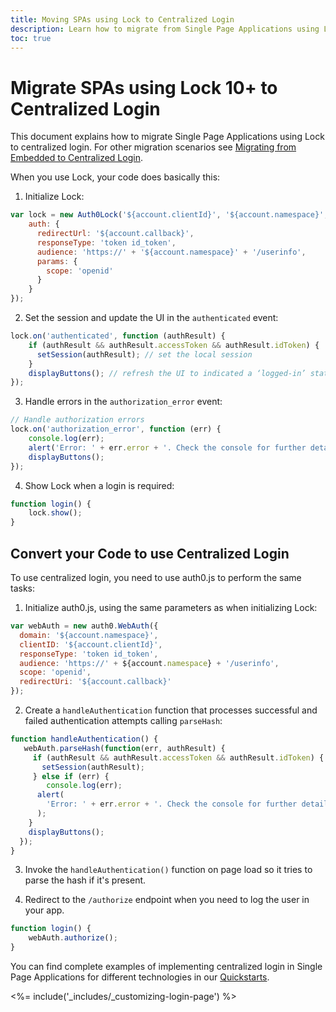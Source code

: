 ```yaml
---
title: Moving SPAs using Lock to Centralized Login 
description: Learn how to migrate from Single Page Applications using Lock to Centralized Login
toc: true
---
```


# Migrate SPAs using Lock 10+ to Centralized Login

This document explains how to migrate Single Page Applications using Lock to centralized login. For other migration scenarios see [Migrating from Embedded to Centralized Login](/guides/login/migration-embedded-centralized).

When you use Lock, your code does basically this:

1. Initialize Lock:

```js
var lock = new Auth0Lock('${account.clientId}', '${account.namespace}', {
    auth: {
      redirectUrl: '${account.callback}',
      responseType: 'token id_token',
      audience: 'https://' + '${account.namespace}' + '/userinfo',
      params: {
        scope: 'openid'
      }
    }
});
```

2. Set the session and update the UI in the `authenticated` event:
 
```js
lock.on('authenticated', function (authResult) {
    if (authResult && authResult.accessToken && authResult.idToken) {
      setSession(authResult); // set the local session
    }
    displayButtons(); // refresh the UI to indicated a ‘logged-in’ state.
});
```

3. Handle errors in the `authorization_error` event:

```js
// Handle authorization errors
lock.on('authorization_error', function (err) {
    console.log(err);
    alert('Error: ' + err.error + '. Check the console for further details.');
    displayButtons();
});
```

4. Show Lock when a login is required:
```js
function login() {
    lock.show();
}
```

## Convert your Code to use Centralized Login

To use centralized login, you need to use auth0.js to perform the same tasks:

1. Initialize auth0.js, using the same parameters as when initializing Lock:

```js
var webAuth = new auth0.WebAuth({
  domain: '${account.namespace}',
  clientID: '${account.clientId}',
  responseType: 'token id_token',
  audience: 'https://' + ${account.namespace} + '/userinfo',
  scope: 'openid',
  redirectUri: '${account.callback}'
});
```

2. Create a `handleAuthentication` function that processes successful and failed authentication attempts calling `parseHash`:

```js
function handleAuthentication() {
   webAuth.parseHash(function(err, authResult) {
     if (authResult && authResult.accessToken && authResult.idToken) {
       setSession(authResult);
     } else if (err) {
        console.log(err);
      alert(
        'Error: ' + err.error + '. Check the console for further details.'
      );
    }
    displayButtons();
  });
}
```

3. Invoke the `handleAuthentication()` function on page load so it tries to parse the hash if it's present.

4. Redirect to the `/authorize` endpoint when you need to log the user in your app.

```js
function login() {
    webAuth.authorize();
}
```

You can find complete examples of implementing centralized login in Single Page Applications for different technologies in our [Quickstarts](/quickstart/spa).

<%= include('_includes/_customizing-login-page') %>
